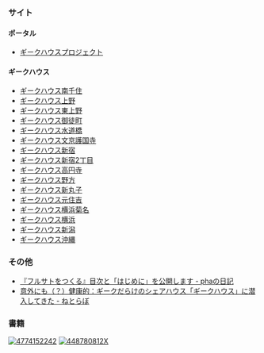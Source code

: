 ### サイト

#### ポータル

- [ギークハウスプロジェクト](http://geekhouse.tumblr.com/)

#### ギークハウス

- [ギークハウス南千住](http://daiking.sakura.ne.jp/geesen/)
- [ギークハウス上野](http://geekhouse.tumblr.com/post/27951057662)
- [ギークハウス東上野](http://geekhouse-higashi.tumblr.com/)
- [ギークハウス御徒町](http://geekhouse.tumblr.com/post/41336302168/okachimachi)
- [ギークハウス水道橋](http://geekhouse.tumblr.com/post/1421779139/suidoubashi)
- [ギークハウス文京護国寺](http://geekhouse.tumblr.com/post/6756709326/gokokuji)
- [ギークハウス新宿](http://geejuku.tumblr.com/)
- [ギークハウス新宿2丁目](http://geejuku2.tumblr.com/)
- [ギークハウス高円寺](http://www.geekhousekoenji.com/)
- [ギークハウス野方](http://geekhouse-nogata.xn--sprr0q.biz/)
- [ギークハウス新丸子](https://www.facebook.com/geekmrk)
- [ギークハウス元住吉](http://geekmtsm.com/)
- [ギークハウス横浜菊名](http://geekhouse.tumblr.com/post/63168509979/kikuna)
- [ギークハウス横浜](http://geekhouse.tumblr.com/post/42105825059/yokohama)
- [ギークハウス新潟](http://www.geek-niigata.com/)
- [ギークハウス沖縄](http://text.geeoki.com/)

### その他

- [『フルサトをつくる』目次と「はじめに」を公開します - phaの日記](http://pha.hateblo.jp/entry/2014/04/27/224041)
- [意外にも（？）健康的：ギークだらけのシェアハウス「ギークハウス」に潜入してきた - ねとらぼ](http://nlab.itmedia.co.jp/nl/articles/1205/31/news031.html)

### 書籍

<a href="http://www.amazon.co.jp/gp/product/4774152242/?tag=pha-22" target="_blank"><img src="http://ecx.images-amazon.com/images/I/51SWyFzNj8L._SL500_.jpg" alt="4774152242" border="0" /></a>
<a href="http://www.amazon.co.jp/gp/product/448780812X/?tag=pha-22" target="_blank"><img src="http://ecx.images-amazon.com/images/I/41gfrL38OuL._SL500_.jpg" alt="448780812X" border="0" /></a>
